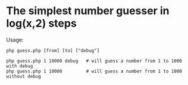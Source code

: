 # The simplest number guesser in log(x,2) steps

Usage:
```
php guess.php [from] [to] ["debug"]

php guess.php 1 10000 debug   # will guess a number from 1 to 1000 with debug
php guess.php 1 10000         # will guess a number from 1 to 1000 without debug
```
